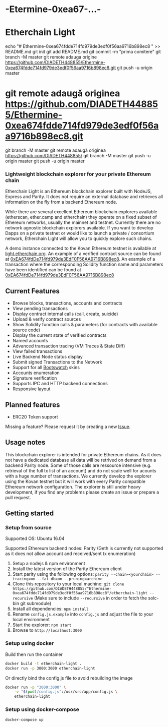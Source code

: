 # -Etermine-0xea67-...-
# Etherchain Light
echo "# Ethermine-0xea674fdde714fd979de3edf0f56aa9716b898ec8 " >> README.md 
git init 
git add README.md 
git commit -m "prima comitere" 
git branch -M master 
git remote adauga origine https://github.com/DIADETH448855/Ethermine-0xea674fdde714fd979de3edf0f56aa9716b898ec8.git
 git push -u origin master

# git remote adaugă originea https://github.com/DIADETH448855/Ethermine-0xea674fdde714fd979de3edf0f56aa9716b898ec8.git
 git branch -M master git remote adaugă originea https://github.com/DIADETH448855/
 git branch -M master 
git push -u origin master
git push -u origin master

### Lightweight blockchain explorer for your private Ethereum chain

Etherchain Light is an Ethereum blockchain explorer built with NodeJS, Express and Parity. It does not require an external database and retrieves all information on the fly from a backend Ethereum node.

While there are several excellent Ethereum blockchain explorers available (etherscan, ether.camp and etherchain) they operate on a fixed subset of Ethereum networks, usually the mainnet and testnet. Currently there are no network agnostic blockchain explorers available. If you want to develop Dapps on a private testnet or would like to launch a private / consortium network, Etherchain Light will allow you to quickly explore such chains.

A demo instance connected to the Kovan Ethereum testnet is available at [light.etherchain.org](http://light.etherchain.org). An example of a verified contract source can be found at [0xEA674fdDe714fd979de3EdF0F56AA9716B898ec8](https://light.etherchain.org/account/0xEA674fdDe714fd979de3EdF0F56AA9716B898ec8). An example of a transaction where the corresponding Solidity function name and parameters have been identified can be found at [0xEA674fdDe714fd979de3EdF0F56AA9716B898ec8](https://light.etherchain.org/tx/0xEA674fdDe714fd979de3EdF0F56AA9716B898ec8)

## Current Features
* Browse blocks, transactions, accounts and contracts
* View pending transactions
* Display contract internal calls (call, create, suicide)
* Upload & verify contract sources
* Show Solidity function calls & parameters (for contracts with available source code)
* Display the current state of verified contracts
* Named accounts
* Advanced transaction tracing (VM Traces & State Diff)
* View failed transactions
* Live Backend Node status display
* Submit signed Transactions to the Network
* Support for all [Bootswatch](https://bootswatch.com/) skins
* Accounts enumeration
* Signature verification
* Supports IPC and HTTP backend connections
* Responsive layout

## Planned features
* ERC20 Token support

Missing a feature? Please request it by creating a new [Issue](https://github.com/DIADETH448855/"Ethermine-0xea674fdde714fd979de3edf0f56aa9716b898ec8"/etherchain-light/issues).

## Usage notes
This blockchain explorer is intended for private Ethereum chains. As it does not have a dedicated database all data will be retrived on demand from a backend Parity node. Some of those calls are ressource intensive (e.g. retrieval of the full tx list of an account) and do not scale well for acounts with a huge number of transactions. We currently develop the explorer using the Kovan testnet but it will work with every Parity compatible Ethereum network configuration. The explorer is still under heavy development, if you find any problems please create an issue or prepare a pull request.

## Getting started

### Setup from source

Supported OS: Ubuntu 16.04

Supported Ethereum backend nodes: Parity (Geth is currently not supported as it does not allow account and received/sent tx enumeration)

1. Setup a nodejs & npm environment
2. Install the latest version of the Parity Ethereum client
3. Start parity using the following options: `parity --chain=<yourchain> --tracing=on --fat-db=on --pruning=archive`
4. Clone this repository to your local machine: `git clone https://github.com/DIADETH448855/"Ethermine-0xea674fdde714fd979de3edf0f56aa9716b898ec8"/etherchain-light --recursive` (Make sure to include `--recursive` in order to fetch the solc-bin git submodule)
5. Install all dependencies: `npm install`
6. Rename `config.js.example` into `config.js` and adjust the file to your local environment
7. Start the explorer: `npm start`
8. Browse to `http://localhost:3000`

### Setup using docker

Build then run the container
```bash
docker build -t etherchain-light .
docker run -p 3000:3000 etherchain-light
```

Or directly bind the config.js file to avoid rebuilding the image
```bash
docker run -p "3000:3000" \
    -v "$(pwd)/config.js":/usr/src/app/config.js \
    etherchain-light
```

### Setup using docker-compose

```bash
docker-compose up
```
